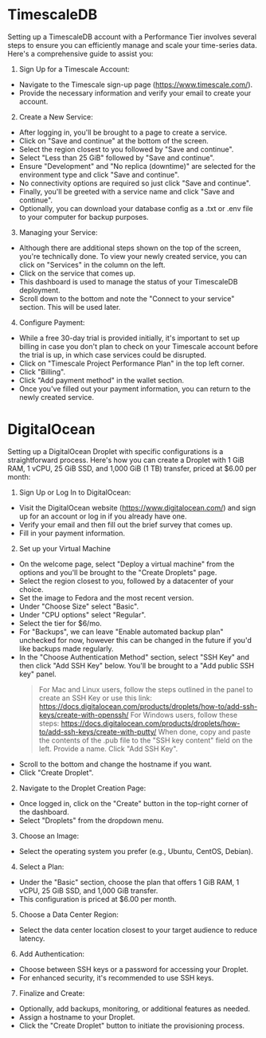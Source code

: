 # TimescaleDB
Setting up a TimescaleDB account with a Performance Tier involves several steps to ensure you can efficiently manage and scale your time-series data. Here's a comprehensive guide to assist you:
1. Sign Up for a Timescale Account:
 - Navigate to the Timescale sign-up page (https://www.timescale.com/).
 - Provide the necessary information and verify your email to create your account.
2. Create a New Service:
 - After logging in, you'll be brought to a page to create a service.
 - Click on "Save and continue" at the bottom of the screen.
 - Select the region closest to you followed by "Save and continue".
 - Select "Less than 25 GiB" followed by "Save and continue".
 - Ensure "Development" and "No replica (downtime)" are selected for the environment type and click "Save and continue".
 - No connectivity options are required so just click "Save and continue".
 - Finally, you'll be greeted with a service name and click "Save and continue".
 - Optionally, you can download your database config as a .txt or .env file to your computer for backup purposes.
3. Managing your Service:
 - Although there are additional steps shown on the top of the screen, you're technically done. To view your newly created service, you can click on "Services" in the column on the left.
 - Click on the service that comes up.
 - This dashboard is used to manage the status of your TimescaleDB deployment.
 - Scroll down to the bottom and note the "Connect to your service" section. This will be used later.
4. Configure Payment:
 - While a free 30-day trial is provided initially, it's important to set up billing in case you don't plan to check on your Timescale      account before the trial is up, in which case services could be disrupted.
 - Click on "Timescale Project Performance Plan" in the top left corner.
 - Click "Billing".
 - Click "Add payment method" in the wallet section.
 - Once you've filled out your payment information, you can return to the newly created service.
# DigitalOcean
Setting up a DigitalOcean Droplet with specific configurations is a straightforward process. Here's how you can create a Droplet with 1 GiB RAM, 1 vCPU, 25 GiB SSD, and 1,000 GiB (1 TB) transfer, priced at $6.00 per month:

1. Sign Up or Log In to DigitalOcean:
 - Visit the DigitalOcean website (https://www.digitalocean.com/) and sign up for an account or log in if you already have one.
 - Verify your email and then fill out the brief survey that comes up.
 - Fill in your payment information.
2. Set up your Virtual Machine
 - On the welcome page, select "Deploy a virtual machine" from the options and you'll be brought to the "Create Droplets" page.
 - Select the region closest to you, followed by a datacenter of your choice.
 - Set the image to Fedora and the most recent version.
 - Under "Choose Size" select "Basic".
 - Under "CPU options" select "Regular".
 - Select the tier for $6/mo.
 - For "Backups", we can leave "Enable automated backup plan" unchecked for now, however this can be changed in the future if you'd like    backups made regularly.
 - In the "Choose Authentication Method" section, select "SSH Key" and then click "Add SSH Key" below. You'll be brought to a "Add          public SSH key" panel.
   > For Mac and Linux users, follow the steps outlined in the panel to create an SSH Key or use this link:                                   https://docs.digitalocean.com/products/droplets/how-to/add-ssh-keys/create-with-openssh/
   > For Windows users, follow these steps: https://docs.digitalocean.com/products/droplets/how-to/add-ssh-keys/create-with-putty/
   > When done, copy and paste the contents of the .pub file to the "SSH key content" field on the left.
   > Provide a name.
   > Click "Add SSH Key".
- Scroll to the bottom and change the hostname if you want.
- Click "Create Droplet".
2. Navigate to the Droplet Creation Page:
 - Once logged in, click on the "Create" button in the top-right corner of the dashboard.
 - Select "Droplets" from the dropdown menu.
3. Choose an Image:
 - Select the operating system you prefer (e.g., Ubuntu, CentOS, Debian).
4. Select a Plan:
 - Under the "Basic" section, choose the plan that offers 1 GiB RAM, 1 vCPU, 25 GiB SSD, and 1,000 GiB transfer.
 - This configuration is priced at $6.00 per month.
5. Choose a Data Center Region:
 - Select the data center location closest to your target audience to reduce latency.
6. Add Authentication:
 - Choose between SSH keys or a password for accessing your Droplet.
 - For enhanced security, it's recommended to use SSH keys.
7. Finalize and Create:
 - Optionally, add backups, monitoring, or additional features as needed.
 - Assign a hostname to your Droplet.
 - Click the "Create Droplet" button to initiate the provisioning process.
